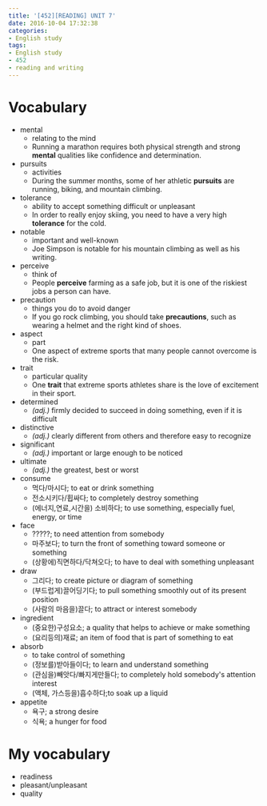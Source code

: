 ```yaml
---
title: '[452][READING] UNIT 7'
date: 2016-10-04 17:32:38
categories: 
- English study
tags:
- English study
- 452
- reading and writing
---
```


# Vocabulary

* mental 
    * relating to the mind
    * Running a marathon requires both physical strength and strong **mental** qualities like confidence and determination. 
* pursuits
    * activities
    * During the summer months, some of her athletic **pursuits** are running, biking, and mountain climbing.
* tolerance 
    * ability to accept something difficult or unpleasant
    * In order to really enjoy skiing, you need to have a very high **tolerance** for the cold.
* notable
    * important and well-known
    * Joe Simpson is notable for his mountain climbing as well as his writing. 
* perceive 
    * think of
    * People **perceive** farming as a safe job, but it is one of the riskiest jobs a person can have.
* precaution  
    * things you do to avoid danger
    * If you go rock climbing, you should take **precautions**, such as wearing a helmet and the right kind of shoes.
* aspect 
    * part
    * One aspect of extreme sports that many people cannot overcome is the risk.
* trait 
    * particular quality
    * One **trait** that extreme sports athletes share is the love of excitement in their sport.
* determined 
    * *(adj.)* firmly decided to succeed in doing something, even if it is difficult
* distinctive 
    * *(adj.)* clearly different from others and therefore easy to recognize
* significant 
    * *(adj.)* important or large enough to be noticed
* ultimate 
    * *(adj.)* the greatest, best or worst
* consume
    * 먹다/마시다; to eat or drink something
    * 전소시키다/휩싸다; to completely destroy something
    * (에너지,연료,시간을) 소비하다; to use something, especially fuel, energy, or time
* face
    * ?????; to need attention from somebody
    * 마주보다; to turn the front of something toward someone or something
    * (상황에)직면하다/닥쳐오다; to have to deal with something unpleasant
* draw
    * 그리다; to create picture or diagram of something
    * (부드럽게)끌어딩기다; to pull something smoothly out of its present position
    * (사람의 마음을)끌다; to attract or interest somebody
* ingredient
    * (중요한)구성요소; a quality that helps to achieve or make something
    * (요리등의)재료; an item of food that is part of something to eat
* absorb
    * to take control of something
    * (정보를)받아들이다; to learn and understand something
    * (관심을)빼앗다/빠지게만들다; to completely hold somebody's attention interest
    * (액체, 가스등을)흡수하다;to soak up a liquid
* appetite
    * 욕구; a strong desire
    * 식욕; a hunger for food

# My vocabulary
* readiness
* pleasant/unpleasant
* quality

